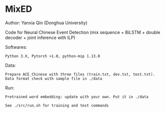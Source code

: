 # MixED
Author: Yanxia Qin (Donghua University)

Code for Neural Chinese Event Detection (mix sequence + BiLSTM + double decoder + joint inference with ILP)

Softwares: 

    Python 3.X, Pytorch >1.0, python-mip 1.13.0

Data: 

    Prepare ACE_Chinese with three files (train.txt, dev.txt, test.txt). Data format check with sample file in ./data

Run:

    Pretrained word embedding: update with your own. Put it in ./data
    
    See ./src/run.sh for training and test commands

